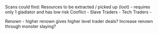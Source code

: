 Scans could find:
    Resources to be extracted / picked up (loot) - requires only 1 gladiator and has low risk
    Conflict - 
    Slave Traders -
    Tech Traders -

Renown - higher renown gives higher level trader deals?
Increase renown through monster slaying?


